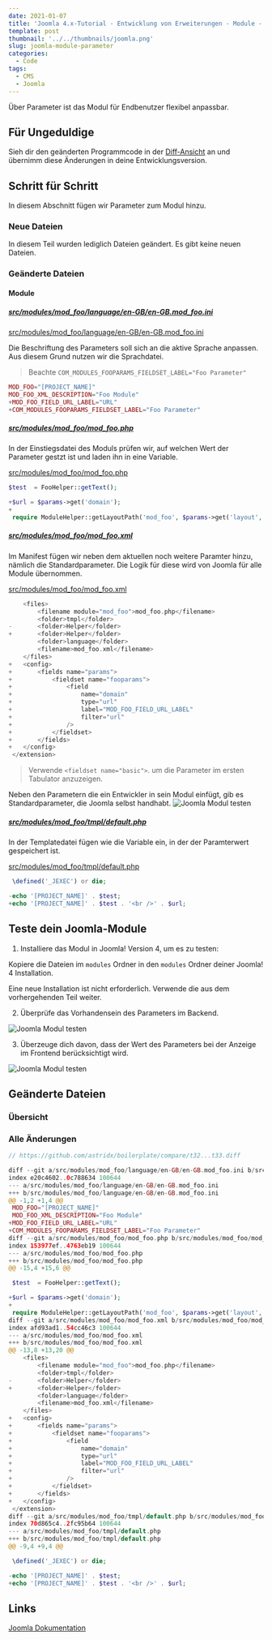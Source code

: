 ```yaml
---
date: 2021-01-07
title: 'Joomla 4.x-Tutorial - Entwicklung von Erweiterungen - Module - Parameter'
template: post
thumbnail: '../../thumbnails/joomla.png'
slug: joomla-module-parameter
categories:
  - Code
tags:
  - CMS
  - Joomla
---
```


Über Parameter ist das Modul für Endbenutzer flexibel anpassbar.

## Für Ungeduldige

Sieh dir den geänderten Programmcode in der [Diff-Ansicht](https://github.com/astridx/boilerplate/compare/t32...t33) an und übernimm diese Änderungen in deine Entwicklungsversion.

## Schritt für Schritt

In diesem Abschnitt fügen wir Parameter zum Modul hinzu.

### Neue Dateien

In diesem Teil wurden lediglich Dateien geändert. Es gibt keine neuen Dateien.

### Geänderte Dateien

#### Module

##### [src/modules/mod_foo/language/en-GB/en-GB.mod_foo.ini](https://github.com/astridx/boilerplate/compare/t32...t33#diff-9c4225bbdf2ea51af1036568f0f1e8817ecc47e86d001366d2278a2e7281281a)

[src/modules/mod_foo/language/en-GB/en-GB.mod_foo.ini](https://github.com/astridx/boilerplate/blob/b8c783812c9acf66a6c0c0a534d5d43b987510c5/src/modules/mod_foo/language/en-GB/en-GB.mod_foo.ini)

Die Beschriftung des Parameters soll sich an die aktive Sprache anpassen. Aus diesem Grund nutzen wir die Sprachdatei.

> Beachte `COM_MODULES_FOOPARAMS_FIELDSET_LABEL="Foo Parameter"`

```php {diff}
MOD_FOO="[PROJECT_NAME]"
MOD_FOO_XML_DESCRIPTION="Foo Module"
+MOD_FOO_FIELD_URL_LABEL="URL"
+COM_MODULES_FOOPARAMS_FIELDSET_LABEL="Foo Parameter"

```

##### [src/modules/mod_foo/mod_foo.php](https://github.com/astridx/boilerplate/compare/t32...t33#diff-43348bdc6a37cd697897d234acd68a56c191ded22f30b54aa8de2e9c099b9c84)

In der Einstiegsdatei des Moduls prüfen wir, auf welchen Wert der Parameter gestzt ist und laden ihn in eine Variable.

[src/modules/mod_foo/mod_foo.php]()

```php {diff}
$test  = FooHelper::getText();

+$url = $params->get('domain');
+
 require ModuleHelper::getLayoutPath('mod_foo', $params->get('layout', 'default'));
```

##### [src/modules/mod_foo/mod_foo.xml](https://github.com/astridx/boilerplate/compare/t32...t33#diff-c111dcc16cb14017dbacf97ab7d495ac6e7225b2b2097774adc23a977d5cc3c3)

Im Manifest fügen wir neben dem aktuellen noch weitere Paramter hinzu, nämlich die Standardparameter. Die Logik für diese wird von Joomla für alle Module übernommen.

[src/modules/mod_foo/mod_foo.xml](https://github.com/astridx/boilerplate/blob/b8c783812c9acf66a6c0c0a534d5d43b987510c5/src/modules/mod_foo/mod_foo.xml)

```php {diff}
 	<files>
 		<filename module="mod_foo">mod_foo.php</filename>
 		<folder>tmpl</folder>
-		<folder>Helper</folder>
+		<folder>Helper</folder>
 		<folder>language</folder>
 		<filename>mod_foo.xml</filename>
 	</files>
+	<config>
+		<fields name="params">
+			<fieldset name="fooparams">
+				<field
+					name="domain"
+					type="url"
+					label="MOD_FOO_FIELD_URL_LABEL"
+					filter="url"
+				/>
+			</fieldset>
+		</fields>
+	</config>
 </extension>

```

> Verwende `<fieldset name="basic">`. um die Parameter im ersten Tabulator anzuzeigen.

Neben den Parametern die ein Entwickler in sein Modul einfügt, gib es Standardparameter, die Joomla selbst handhabt. ![Joomla Modul testen](/images/j4x38x1.png)

##### [src/modules/mod_foo/tmpl/default.php](https://github.com/astridx/boilerplate/compare/t32...t33#diff-5dc488d0a39079a73583a37bf1b465fcf99ca183970958084a2eac52f723a4ba)

In der Templatedatei fügen wie die Variable ein, in der der Paramterwert gespeichert ist.

[src/modules/mod_foo/tmpl/default.php](https://github.com/astridx/boilerplate/blob/b8c783812c9acf66a6c0c0a534d5d43b987510c5/src/modules/mod_foo/tmpl/default.php)

```php {diff}
 \defined('_JEXEC') or die;

-echo '[PROJECT_NAME]' . $test;
+echo '[PROJECT_NAME]' . $test . '<br />' . $url;

```

## Teste dein Joomla-Module

1. Installiere das Modul in Joomla! Version 4, um es zu testen:

Kopiere die Dateien im `modules` Ordner in den `modules` Ordner deiner Joomla! 4 Installation.

Eine neue Installation ist nicht erforderlich. Verwende die aus dem vorhergehenden Teil weiter.

2. Überprüfe das Vorhandensein des Parameters im Backend.

![Joomla Modul testen](/images/j4x38x4.png)

3. Überzeuge dich davon, dass der Wert des Parameters bei der Anzeige im Frontend berücksichtigt wird.

![Joomla Modul testen](/images/j4x38x2.png)

## Geänderte Dateien

### Übersicht

### Alle Änderungen

```php {diff}
// https://github.com/astridx/boilerplate/compare/t32...t33.diff

diff --git a/src/modules/mod_foo/language/en-GB/en-GB.mod_foo.ini b/src/modules/mod_foo/language/en-GB/en-GB.mod_foo.ini
index e20c4602..0c788634 100644
--- a/src/modules/mod_foo/language/en-GB/en-GB.mod_foo.ini
+++ b/src/modules/mod_foo/language/en-GB/en-GB.mod_foo.ini
@@ -1,2 +1,4 @@
 MOD_FOO="[PROJECT_NAME]"
 MOD_FOO_XML_DESCRIPTION="Foo Module"
+MOD_FOO_FIELD_URL_LABEL="URL"
+COM_MODULES_FOOPARAMS_FIELDSET_LABEL="Foo Parameter"
diff --git a/src/modules/mod_foo/mod_foo.php b/src/modules/mod_foo/mod_foo.php
index 153977ef..4763eb19 100644
--- a/src/modules/mod_foo/mod_foo.php
+++ b/src/modules/mod_foo/mod_foo.php
@@ -15,4 +15,6 @@

 $test  = FooHelper::getText();

+$url = $params->get('domain');
+
 require ModuleHelper::getLayoutPath('mod_foo', $params->get('layout', 'default'));
diff --git a/src/modules/mod_foo/mod_foo.xml b/src/modules/mod_foo/mod_foo.xml
index afd93ad1..54cc46c3 100644
--- a/src/modules/mod_foo/mod_foo.xml
+++ b/src/modules/mod_foo/mod_foo.xml
@@ -13,8 +13,20 @@
 	<files>
 		<filename module="mod_foo">mod_foo.php</filename>
 		<folder>tmpl</folder>
-		<folder>Helper</folder>
+		<folder>Helper</folder>
 		<folder>language</folder>
 		<filename>mod_foo.xml</filename>
 	</files>
+	<config>
+		<fields name="params">
+			<fieldset name="fooparams">
+				<field
+					name="domain"
+					type="url"
+					label="MOD_FOO_FIELD_URL_LABEL"
+					filter="url"
+				/>
+			</fieldset>
+		</fields>
+	</config>
 </extension>
diff --git a/src/modules/mod_foo/tmpl/default.php b/src/modules/mod_foo/tmpl/default.php
index 70d865c4..2fc95b64 100644
--- a/src/modules/mod_foo/tmpl/default.php
+++ b/src/modules/mod_foo/tmpl/default.php
@@ -9,4 +9,4 @@

 \defined('_JEXEC') or die;

-echo '[PROJECT_NAME]' . $test;
+echo '[PROJECT_NAME]' . $test . '<br />' . $url;

```

## Links

[Joomla Dokumentation](https://docs.joomla.org/J4.x:Creating_a_Simple_Module/de)
